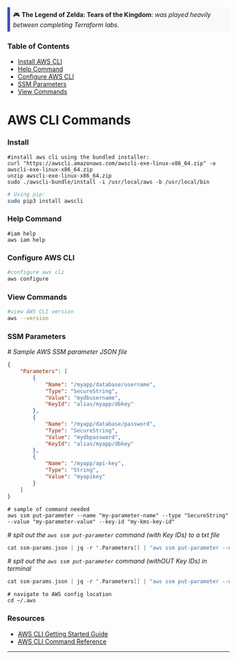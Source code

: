 <div style="background-color: #f9f9f9; border-left: 6px solid #3f51b5; padding: 0.5em;">
  🎮 <strong>The Legend of Zelda: Tears of the Kingdom</strong>: <em>was played heavily between completing Terraform labs.</em>
</div>

### Table of Contents

- [Install AWS CLI](#install)
- [Help Command](#help-command)
- [Configure AWS CLI](#configure-aws-cli)
- [SSM Parameters](#ssm-parameters)
- [View Commands](#view-commands)

# AWS CLI Commands

### Install

```shell
#install aws cli using the bundled installer:
curl "https://awscli.amazonaws.com/awscli-exe-linux-x86_64.zip" -o awscli-exe-linux-x86_64.zip
unzip awscli-exe-linux-x86_64.zip
sudo ./awscli-bundle/install -i /usr/local/aws -b /usr/local/bin
```

```bash
# Using pip:
sudo pip3 install awscli
```

### Help Command

```shell
#iam help
aws iam help
```

### Configure AWS CLI

```bash
#configure aws cli
aws configure
```

### View Commands

```bash
#view AWS CLI version
aws --version
```

### SSM Parameters

_# Sample AWS SSM parameter JSON file_
```json
{
    "Parameters": [
        {
            "Name": "/myapp/database/username",
            "Type": "SecureString",
            "Value": "mydbusername",
            "KeyId": "alias/myapp/dbkey"
        },
        {
            "Name": "/myapp/database/password",
            "Type": "SecureString",
            "Value": "mydbpassword",
            "KeyId": "alias/myapp/dbkey"
        },
        {
            "Name": "/myapp/api-key",
            "Type": "String",
            "Value": "myapikey"
        }
    ]
}

```
```shell
# sample of command needed
aws ssm put-parameter --name "my-parameter-name" --type "SecureString" --value "my-parameter-value" --key-id "my-kms-key-id"
```
_# spit out the `aws ssm put-parameter` command (with Key IDs) to a txt file_
```swift
cat ssm-params.json | jq -r '.Parameters[] | "aws ssm put-parameter --name \"" + .Name + "\" --type \"" + .Type + "\" --value \"" + .Value + "\"\(.KeyId | select(. != null) | " --key-id \"" + . + "\"")"' > someFileName.txt
```
_# spit out the `aws ssm put-parameter` command (withOUT Key IDs) in terminal_
```swift
cat ssm-params.json | jq -r '.Parameters[] | "aws ssm put-parameter --name \"" + .Name + "\" --type \"" + .Type + "\" --value \"" + .Value + "\"\(.KeyId | select(. == null) | " --key-id \"" + . + "\"")"'
```
```shell
# navigate to AWS config location
cd ~/.aws
```


### Resources

- [AWS CLI Getting Started Guide](https://docs.aws.amazon.com/cli/latest/userguide/cli-configure-quickstart.html)
- [AWS CLI Command Reference](https://docs.aws.amazon.com/cli/latest/index.html)

---
